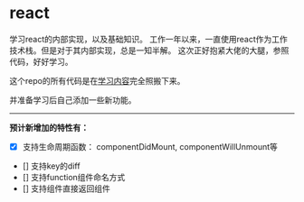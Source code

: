 # react
 学习react的内部实现，以及基础知识。
 工作一年以来，一直使用react作为工作技术栈。但是对于其内部实现，总是一知半解。
 这次正好抱紧大佬的大腿，参照代码，好好学习。

  这个repo的所有代码是在[学习内容](https://github.com/cyan33/learn-react-source-code)完全照搬下来。
  
  并准备学习后自己添加一些新功能。

---


**预计新增加的特性有：**
  - [x] 支持生命周期函数： componentDidMount, componentWillUnmount等
  - [] 支持key的diff
  - [] 支持function组件命名方式
  - [] 支持组件直接返回组件
